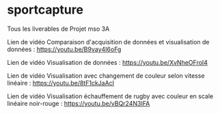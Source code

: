 # sportcapture
Tous les liverables de Projet mso 3A

Lien de vidéo Comparaison d'acquisition de données et visualisation de données : https://youtu.be/B9vay4I6oFg

Lien de vidéo Visualisation de données : https://youtu.be/XvNheOFroI4

Lien de vidéo Visualisation avec changement de couleur selon vitesse linéaire : https://youtu.be/8tF1ckJaAcI

Lien de vidéo Visualisation échauffement de rugby avec couleur en scale linéaire noir-rouge : https://youtu.be/vBQr24N3IFA
